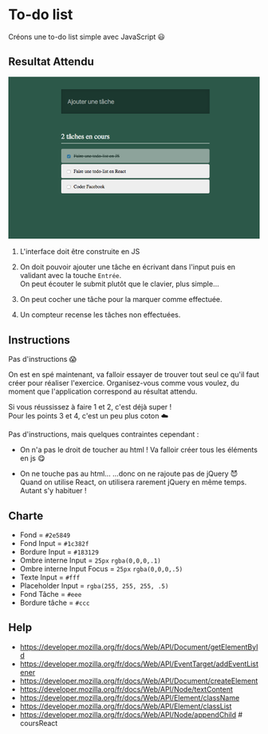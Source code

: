 # To-do list

Créons une to-do list simple avec JavaScript :smiley:

## Resultat Attendu

![resultat](resultat.png)

1. L'interface doit être construite en JS

2. On doit pouvoir ajouter une tâche en écrivant dans l'input puis
en validant avec la touche `Entrée`.  
On peut écouter le submit plutôt que le clavier, plus simple…

3. On peut cocher une tâche pour la marquer comme effectuée.

4. Un compteur recense les tâches non effectuées.


## Instructions

Pas d'instructions :scream:

On est en spé maintenant, va falloir essayer de trouver tout seul ce qu'il
faut créer pour réaliser l'exercice. Organisez-vous comme vous voulez, du
moment que l'application correspond au résultat attendu.

Si vous réussissez à faire 1 et 2, c'est déjà super !  
Pour les points 3 et 4, c'est un peu plus coton :cloud:

Pas d'instructions, mais quelques contraintes cependant :
* On n'a pas le droit de toucher au html ! Va falloir créer tous les éléments en js :yum:

* On ne touche pas au html… …donc on ne rajoute pas de jQuery :smiling_imp:  
Quand on utilise React, on utilisera rarement jQuery en même temps. Autant s'y habituer !


## Charte

* Fond = `#2e5849`
* Fond Input = `#1c382f`
* Bordure Input = `#183129`
* Ombre interne Input = `25px` `rgba(0,0,0,.1)`
* Ombre interne Input Focus = `25px` `rgba(0,0,0,.5)`
* Texte Input = `#fff`
* Placeholder Input = `rgba(255, 255, 255, .5)`
* Fond Tâche = `#eee`
* Bordure tâche = `#ccc`


## Help

* https://developer.mozilla.org/fr/docs/Web/API/Document/getElementById
* https://developer.mozilla.org/fr/docs/Web/API/EventTarget/addEventListener
* https://developer.mozilla.org/fr/docs/Web/API/Document/createElement
* https://developer.mozilla.org/fr/docs/Web/API/Node/textContent
* https://developer.mozilla.org/fr/docs/Web/API/Element/className
* https://developer.mozilla.org/fr/docs/Web/API/Element/classList
* https://developer.mozilla.org/fr/docs/Web/API/Node/appendChild
#   c o u r s R e a c t 
 
 